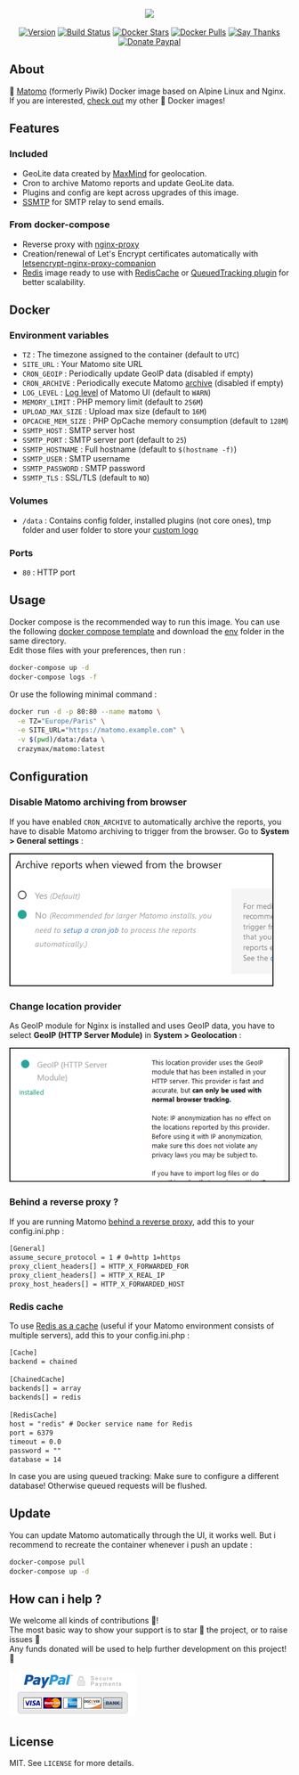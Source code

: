 <p align="center"><a href="https://github.com/crazy-max/docker-matomo" target="_blank"><img height="100"src="https://raw.githubusercontent.com/crazy-max/docker-matomo/master/.res/matomo_docker.png"></a></p>

<p align="center">
  <a href="https://microbadger.com/images/crazymax/matomo"><img src="https://images.microbadger.com/badges/version/crazymax/matomo.svg?style=flat-square" alt="Version"></a>
  <a href="https://travis-ci.org/crazy-max/docker-matomo"><img src="https://img.shields.io/travis/crazy-max/docker-matomo/master.svg?style=flat-square" alt="Build Status"></a>
  <a href="https://hub.docker.com/r/crazymax/matomo/"><img src="https://img.shields.io/docker/stars/crazymax/matomo.svg?style=flat-square" alt="Docker Stars"></a>
  <a href="https://hub.docker.com/r/crazymax/matomo/"><img src="https://img.shields.io/docker/pulls/crazymax/matomo.svg?style=flat-square" alt="Docker Pulls"></a>
  <a href="https://saythanks.io/to/crazymax"><img src="https://img.shields.io/badge/thank-crazymax-426aa5.svg?style=flat-square" alt="Say Thanks"></a>
  <a href="https://www.paypal.com/cgi-bin/webscr?cmd=_s-xclick&hosted_button_id=JP85E7WHT33FL"><img src="https://img.shields.io/badge/donate-paypal-7057ff.svg?style=flat-square" alt="Donate Paypal"></a>
</p>

## About

🐳 [Matomo](https://matomo.org/) (formerly Piwik) Docker image based on Alpine Linux and Nginx.<br />
If you are interested, [check out](https://hub.docker.com/r/crazymax/) my other 🐳 Docker images!

## Features

### Included

* GeoLite data created by [MaxMind](http://www.maxmind.com) for geolocation.
* Cron to archive Matomo reports and update GeoLite data.
* Plugins and config are kept across upgrades of this image.
* [SSMTP](https://github.com/alterrebe/docker-mail-relay) for SMTP relay to send emails.

### From docker-compose

* Reverse proxy with [nginx-proxy](https://github.com/jwilder/nginx-proxy)
* Creation/renewal of Let's Encrypt certificates automatically with [letsencrypt-nginx-proxy-companion](https://github.com/JrCs/docker-letsencrypt-nginx-proxy-companion)
* [Redis](https://github.com/docker-library/redis) image ready to use with [RedisCache](https://matomo.org/faq/how-to/faq_20511/) or [QueuedTracking plugin](https://matomo.org/faq/how-to/faq_19738) for better scalability.

## Docker

### Environment variables

* `TZ` : The timezone assigned to the container (default to `UTC`)
* `SITE_URL` : Your Matomo site URL
* `CRON_GEOIP` : Periodically update GeoIP data (disabled if empty)
* `CRON_ARCHIVE` : Periodically execute Matomo [archive](https://matomo.org/docs/setup-auto-archiving/#linuxunix-how-to-set-up-a-crontab-to-automatically-archive-the-reports) (disabled if empty)
* `LOG_LEVEL` : [Log level](https://matomo.org/faq/troubleshooting/faq_115/) of Matomo UI (default to `WARN`)
* `MEMORY_LIMIT` : PHP memory limit (default to `256M`)
* `UPLOAD_MAX_SIZE` : Upload max size (default to `16M`)
* `OPCACHE_MEM_SIZE` : PHP OpCache memory consumption (default to `128M`)
* `SSMTP_HOST` : SMTP server host
* `SSMTP_PORT` : SMTP server port (default to `25`)
* `SSMTP_HOSTNAME` : Full hostname (default to `$(hostname -f)`)
* `SSMTP_USER` : SMTP username
* `SSMTP_PASSWORD` : SMTP password
* `SSMTP_TLS` : SSL/TLS (default to `NO`)

### Volumes

* `/data` : Contains config folder, installed plugins (not core ones), tmp folder and user folder to store your [custom logo](https://matomo.org/faq/new-to-piwik/faq_129/)

### Ports

* `80` : HTTP port

## Usage

Docker compose is the recommended way to run this image. You can use the following [docker compose template](docker-compose.yml) and download the [env](env) folder in the same directory.<br />
Edit those files with your preferences, then run :

```bash
docker-compose up -d
docker-compose logs -f
```

Or use the following minimal command :

```bash
docker run -d -p 80:80 --name matomo \
  -e TZ="Europe/Paris" \
  -e SITE_URL="https://matomo.example.com" \
  -v $(pwd)/data:/data \
  crazymax/matomo:latest
```

## Configuration

### Disable Matomo archiving from browser

If you have enabled `CRON_ARCHIVE` to automatically archive the reports, you have to disable Matomo archiving to trigger from the browser. Go to **System > General settings** :

![Disable Matomo archiving from browser](.res/disable-archive-reports-browser.png)

### Change location provider

As GeoIP module for Nginx is installed and uses GeoIP data, you have to select **GeoIP (HTTP Server Module)** in **System > Geolocation** :

![Change location provider](.res/location-provider.png)

### Behind a reverse proxy ?

If you are running Matomo [behind a reverse proxy](https://matomo.org/faq/how-to-install/faq_98/), add this to your config.ini.php :

```
[General]
assume_secure_protocol = 1 # 0=http 1=https
proxy_client_headers[] = HTTP_X_FORWARDED_FOR
proxy_client_headers[] = HTTP_X_REAL_IP
proxy_host_headers[] = HTTP_X_FORWARDED_HOST
```

### Redis cache

To use [Redis as a cache](https://matomo.org/faq/how-to/faq_20511/) (useful if your Matomo environment consists of multiple servers), add this to your config.ini.php :

```
[Cache]
backend = chained

[ChainedCache]
backends[] = array
backends[] = redis

[RedisCache]
host = "redis" # Docker service name for Redis 
port = 6379
timeout = 0.0
password = ""
database = 14
```

In case you are using queued tracking: Make sure to configure a different database! Otherwise queued requests will be flushed.

## Update

You can update Matomo automatically through the UI, it works well. But i recommend to recreate the container whenever i push an update :

```bash
docker-compose pull
docker-compose up -d
```

## How can i help ?

We welcome all kinds of contributions :raised_hands:!<br />
The most basic way to show your support is to star :star2: the project, or to raise issues :speech_balloon:<br />
Any funds donated will be used to help further development on this project! :gift_heart:

[![Donate Paypal](.res/paypal.png)](https://www.paypal.com/cgi-bin/webscr?cmd=_s-xclick&hosted_button_id=JP85E7WHT33FL)

## License

MIT. See `LICENSE` for more details.
